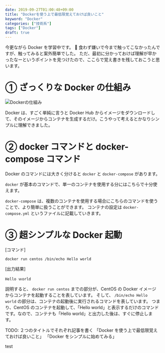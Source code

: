 ```yaml
---
date: 2019-09-27T01:00:48+09:00
title: "Dockerを使う上で最低限覚えておけば良いこと"
keyword: "Docker"
categories: ["技術系"]
tags: ["Docker"]
draft: true
---
```


今更ながら Docker を学習中です。
 食わず嫌いで今まで触ってこなかったんですが、触ってみると案外簡単でした。
ただ、最初に分かっておけば理解が早かったなーというポイントを見つけたので、ここらで覚え書きを残しておこうと思います。

# ① ざっくりな Docker の仕組み

![Dockerの仕組み](/20190927/how-to-use-docker/img/1.png)

Docker は、すごく単純に言うと Docker Hub からイメージをダウンロードして、そのイメージからコンテナを生成するだけ。こうやって考えるとかなりシンプルに理解できました。

# ② docker コマンドと docker-compose コマンド

Docker のコマンドには大きく分けると `docker` と `docker-compose` があります。

`docker` が基本のコマンドで、単一のコンテナを使用する分にはこちらで十分使えます。

`docker-compose` は、複数のコンテナを使用する場合にこちらのコマンドを使うことで、より簡単に扱うことができます。
コンテナの設定は `docker-compose.yml` というファイルに記載していきます。

# ③ 超シンプルな Docker 起動

[コマンド]

```
docker run centos /bin/echo Hello world
```

[出力結果]

```
Hello ｗorld
```

説明すると、 `docker run centos` までの部分が、CentOS の Docker イメージからコンテナを起動することを表しています。
そして、 `/bin/echo Hello world` の部分は、コンテナの起動後に実行されるコマンドを表しています。
つまり、CentOS のコンテナを起動して、「Hello world」と表示するだけのコマンドです。なので、コンテナも「Hello world」と出力した後は、すぐに停止します。

TODO:
２つのタイトルでそれぞれ記事を書く
「Docker を使う上で最低限覚えておけば良いこと」
「Docker をシンプルに始めてみる」

test
